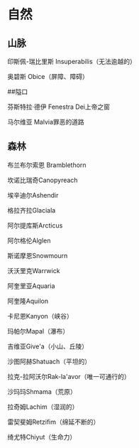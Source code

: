 # 自然
## 山脉

印斯佩-瑞比里斯 Insuperabilis（无法逾越的）

奥碧斯 Obice（屏障、障碍）

##隘口

芬斯特拉·德伊 Fenestra Dei上帝之窗

马尔维亚 Malvia罪恶的道路

## 森林

布兰布尔索恩 Bramblethorn

坎诺比瑞奇Canopyreach



埃辛迪尔Ashendir

格拉齐拉Glaciala

阿尔提库斯Arcticus

阿尔格伦Alglen

斯诺摩恩Snowmourn

沃沃里克Warrwick

阿奎里亚Aquaria

阿奎隆Aquilon

卡尼恩Kanyon（峡谷）

玛帕尔Mapal（瀑布）

吉维亚Give'a（小山、丘陵）

沙图阿赫Shatuach（平坦的）

拉克-拉阿沃尔Rak-la'avor（唯一可通行的）

沙玛玛Shmama（荒原）

拉奇姆Lachim（湿润的）

雷契斐姆Retzifim（绵延不断的）

绮尤特Chiyut（生命力）
